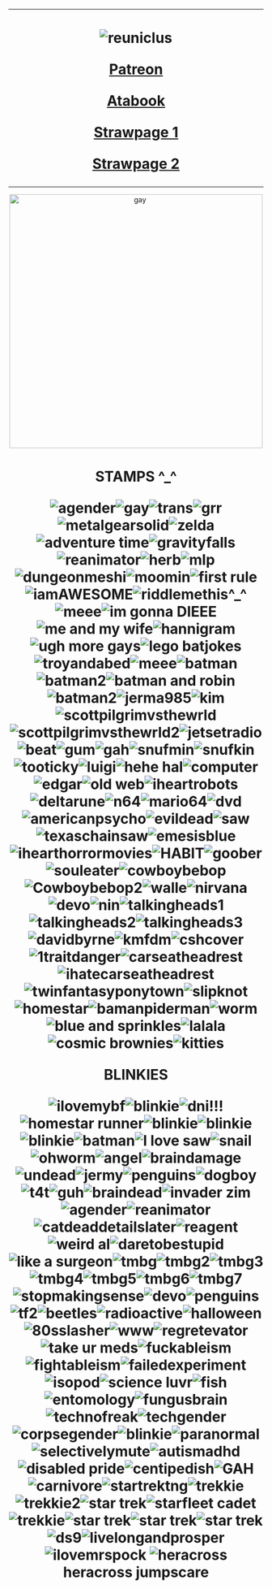  ***
<h1 align="center">   
  
![reuniclus](https://static.wikia.nocookie.net/vees-total-pokemon/images/a/a2/3ani_579_xy.gif/revision/latest?cb=20201016204433)

[Patreon](https://www.patreon.com/riddlemorgue/about)

[Atabook](https://therlddler.atabook.org/) 

[Strawpage 1](https://hal-emmerich.straw.page/) 

[Strawpage 2](https://every-man-hybrid.straw.page)
</h1>

***
<p align="center">
<img width="500" alt="gay" src="https://64.media.tumblr.com/c7f03399aca84607254533eea0aef374/72585813b63f7be6-a8/s1280x1920/9c907f660b94e70ee86c2dea0cd2716ba1a0fb5c.pnj">
<p> 

<h1 align="center">  
STAMPS ^_^  
  
![agender](https://64.media.tumblr.com/d0e7fdf8fd808a59c794bac370084a10/85e0f5d14f85bcb6-c4/s100x200/a9da74d7a58a2bb03fff7a783bc6964ffb1c4bb6.pnj)![gay](https://64.media.tumblr.com/43880b96b9bf4f5da0d1b2cb071ecef8/d7d529b67f874c85-16/s100x200/74acd2a5925d6bf324a93cae32c7214f052649d8.pnj)![trans](https://64.media.tumblr.com/03e89ffc0b703f60ba8acdf92774e565/beec7440bc92a6a5-b7/s100x200/3586d6d98dca9212bf9e875c64adcaeb35022b71.pnj)![grr](https://github.com/user-attachments/assets/d417dd25-680e-41c0-9899-71cd62e49001)![metalgearsolid](https://64.media.tumblr.com/66148129afda7c853d13ec4f4f1ea72c/tumblr_prx1b13pVx1xzybrpo1_100.gifv)![zelda](https://64.media.tumblr.com/a3ba978a589d64a21094bac3e60c65b9/tumblr_ptbgowgMb41xzybrpo3_100.pnj)![adventure time](https://64.media.tumblr.com/8a31e78f49065985ab23475da01b56c8/09754a608e07afc2-c7/s100x200/5a348b6985778c8e75a741069db298687ed4e735.pnj)![gravityfalls](https://64.media.tumblr.com/2a106033b18eb09944dc25269874d9ee/d8d8cf49230dd280-2a/s100x200/6daa357dcf5bcab439799e4c411841e2a9752613.gifv)![reanimator](https://64.media.tumblr.com/f692f92b5322fe3378000eae4e3c28c9/6a42514c3ffcfcbf-38/s100x200/d1951410e2611c314dd4573d7ccdcecbbc334937.pnj)![herb](https://64.media.tumblr.com/0796d71bf8403100e7e284e8f5762570/859dad767039a52d-7c/s100x200/d1b48586209019cf8ca23d604437e4c26806fe03.jpg)![mlp](https://64.media.tumblr.com/53fe3f4fb1e6a58435d29621bff55bca/5893bcc3b4ba9f5b-db/s250x250_c1/a91371a55be5de21c314f109a54a8f943eef9b18.gifv)![dungeonmeshi](https://64.media.tumblr.com/7ef45c1787a03b7759abbc42cc90fe87/b553fbecacc6e296-58/s100x200/7ff9093e8100769e5c520f2d62f78bab31eda61d.gifv)![moomin](https://64.media.tumblr.com/ae1d3d24e6902ffe9ef4fc1773b2eeb5/85f4f2fed7740bac-ee/s100x200/9e8f69d5d8487f6b979433605319779cf37da37f.pnj)![first rule](https://64.media.tumblr.com/64462f504ecec24bf905042c1cb97c87/4fa61a748f70571b-93/s100x200/94df7bc64a2c998b7002d4c8e5d90083cc15afce.pnj)![iamAWESOME](https://64.media.tumblr.com/e496114841373a8802a4a254b6f70236/430287f45c8133f7-ea/s100x200/d2d921aaa351a258bf7d481b62327f4a4f176f52.gifv)![riddlemethis^_^](https://64.media.tumblr.com/cd2c94815f01582c97d03a5f71f1a651/c7ec99018e074490-e5/s100x200/58a5398daac9786719edf40d3f7f14ae3cc68a34.gifv)![meee](https://64.media.tumblr.com/df3d0153bf24f6412d750f5de3cd45b2/ba20ff6339b392ae-f1/s100x200/864b90c0432bec0b517f50e92fa5620ca157eb08.pnj)![im gonna DIEEE](https://64.media.tumblr.com/2539de4884a6f3cfb3f747627dce3c07/fb50ac80fc4f5352-2b/s250x400/a26516721d8fc124dc449cca78bc077a36db1eed.gifv)![me and my wife](https://github.com/user-attachments/assets/c068e9ff-e8bd-41b9-9c62-22b6a18b152d)![hannigram](https://github.com/user-attachments/assets/50545d32-7d4f-48e8-bb10-53b12731fc1a)![ugh more gays](https://64.media.tumblr.com/4e3b03eb093853316498338fd8d3f2ae/4fbac6bde9a4b220-b9/s100x200/1e94ae657e3f86f85fef0691f4c70d25196b085d.pnj)![lego batjokes](https://github.com/user-attachments/assets/82258116-2a13-45dc-88ad-f2bc63c4a401)![troyandabed](https://64.media.tumblr.com/030ebc34c0b6ab9ba31a44ad020d3629/85f4f2fed7740bac-f0/s100x200/5c9579b72abb8a04afb5dcef442e9b375d67946d.gifv)![meee](https://64.media.tumblr.com/09bfcc07d718e7c41d3621771271b21f/4fbac6bde9a4b220-5d/s100x200/b7da63e428e00a96ae0d43d1a604d615bf8fe1ec.pnj)![batman](https://64.media.tumblr.com/f0c0e098e1ba0aab9973ab3cf821a30d/acb7fad734947539-a7/s100x200/e3c255aa17df010add5c2790723e5e36b488883b.pnj)![batman2](https://64.media.tumblr.com/b7320985e1bf0472d2373ffe5c010b49/a16a1e336682ecbc-51/s100x200/9638a8477a0db2391da175f7e2b7f0217fbd4f1a.gifv)![batman and robin](https://64.media.tumblr.com/3548524078b372623bd47404edb59944/a16a1e336682ecbc-b4/s250x400/02fc2242858846520fc5f5f53c9ab3f6825cb68c.gifv)![batman2](https://64.media.tumblr.com/b94e18d7ad8e7f69067c0b1b087dee0a/a16a1e336682ecbc-98/s100x200/3131ddfc72c43da0ecce8c047c4c14516ca1370c.gifv)![jerma985](https://github.com/user-attachments/assets/3b531fe8-e2fa-4d64-b35b-054a1d80afbd)![kim](https://64.media.tumblr.com/5aa390885138a9aba1af55d0ba86184e/47dba9724143cb2a-0a/s100x200/75dfa2076ad394a80a5ec1a0009961320765d66a.gifv)![scottpilgrimvsthewrld](https://64.media.tumblr.com/049fc1895b702dbf92db6b69ec84d21a/47dba9724143cb2a-d9/s100x200/39726ee43a70fbd92984128503a3efffd1adcf20.pnj)![scottpilgrimvsthewrld2](https://64.media.tumblr.com/e4361cf702b40102b89b4bbb32e0b21f/c16e50f1233d8914-36/s100x200/cfccbb2731f370aa651f7cc1073236a7edc28cef.pnj)![jetsetradio](https://64.media.tumblr.com/cebdcb6ec10ba11a568738fbe106d7c1/tumblr_pbfpe7NpEk1xz2nuuo1_100.pnj)![beat](https://64.media.tumblr.com/691d81ce6aa1047af26faa08517c60d5/tumblr_pbfpe7NpEk1xz2nuuo4_100.pnj)![gum](https://64.media.tumblr.com/7ebe253a03fcc415d4c1e3cce0588d7b/tumblr_pbfpe7NpEk1xz2nuuo5_100.pnj)![gah](https://64.media.tumblr.com/4b73ba40baccc9a0ce93e00b478d09b7/2c56ced0da2eab54-49/s100x200/2b81081eaab1a07321d8960ab843c2dc089f02c8.gifv)![snufmin](https://64.media.tumblr.com/5feba9ad066bfc9a4e3b857d1c71dda4/8a52b2cab4f6f81a-fe/s100x200/07fe3475b4fd29be2f2cd107c9a8c1f961b2294e.gifv)![snufkin](https://64.media.tumblr.com/58700c9a5186e026cf143cfb92d4c043/tumblr_pub37jYcn21xbgu08o1_100.pnj)![tooticky](https://64.media.tumblr.com/32a8d302eb091fbe2c841938f7976ae4/b98e3ed292245e5d-55/s100x200/f6b7ff60fd58c3a9e6842bae0ab2f10866e74925.webp)![luigi](https://64.media.tumblr.com/229d317c95cfa8881fde2576687feb25/eae413e76838873a-58/s100x200/b58289e1fbab0896a80d80acfabf8e03fa37552f.jpg)![hehe hal](https://64.media.tumblr.com/0f964872dd86a1bf469c5c39a6293b3d/7e11596e8fea4587-36/s100x200/af471d2fafeb82e190a8a1d2d797411ddbd4065e.pnj)![computer](https://github.com/user-attachments/assets/eedc9883-cda5-4c26-bb02-ef28e26cac5c)![edgar](https://64.media.tumblr.com/2cab91897608a03429a592df7e874e87/7e11596e8fea4587-b7/s100x200/10685a45c438c669fa7008f5d65b470b76c97ad3.pnj)![old web](https://64.media.tumblr.com/9c2247eea4553ed4e5937e6685c1e2cf/321aa268678c99b9-e4/s100x200/442a82ef4b82a1d7dd9d09022f490a4243b86ada.pnj)![iheartrobots](https://64.media.tumblr.com/105bd1ea1f0e1a815a570d5419acf2bd/321aa268678c99b9-e6/s100x200/9da1d68dc67163e827818707acf244b75b2eb50c.gifv)![deltarune](https://64.media.tumblr.com/f0e21ac554a528afda1520a8f0276025/79d8b316934d24c3-14/s100x200/b1ee7ef79215e8a5a3a90c35c441c1e1f40ef669.gifv)![n64](https://64.media.tumblr.com/471c4729fc524e59de01e6707785c12a/542c1391a5391251-eb/s100x200/d95ce2fe04be5285d2a8aedf55f05995d2490f7e.gifv)![mario64](https://64.media.tumblr.com/077459a05a4765903092eecf58477d45/79d8b316934d24c3-80/s100x200/b5eeebd0e01ba3af35a469dc39ffaaa28fa7ef52.pnj)![dvd](https://64.media.tumblr.com/603280bb25174fe4ab92aa165ef7d0a8/321aa268678c99b9-ff/s100x200/d28fa8f73c9bd03444110b6b310f5a53cc2bd5eb.gifv)![americanpsycho](https://64.media.tumblr.com/077d497b257b0e7505f189196db59a6c/5aee31f2d9505402-1a/s100x200/eccb7e0b109f1590fd6c834cd74a50d35ec6dc2f.pnj)![evildead](https://64.media.tumblr.com/264e15acd4ec547cece9f210832f8d27/6a42514c3ffcfcbf-c5/s100x200/ebe72c5d10b9e2e4a2b582fc75ae725d4e74ccae.pnj)![saw](https://64.media.tumblr.com/74fed491b6940122c5f544767ff96e7c/6a42514c3ffcfcbf-54/s100x200/95952da3e6028eb6fc37496598bc155ec1765fbf.pnj)![texaschainsaw](https://64.media.tumblr.com/c9e81a1fd6ba7c7aef17141e7985c5d4/5aee31f2d9505402-66/s100x200/03d45fcd1d63f14f914dab3f8ee6f9a78838a6dc.pnj)![emesisblue](https://64.media.tumblr.com/5d9f295fb6a6c1ec3f9d791ab13eb06c/e3b9aeaa68cb58b7-4c/s100x200/567ce146ca04b488aacedd4adc2b2aa00f7590ce.pnj)![ihearthorrormovies](https://64.media.tumblr.com/29e5112e70f150e13d2de67c769549da/bfaaeb60d3ffc0b4-e1/s100x200/0a1b3b5a9ac4f758e4c6b9ea3fa99ab1080f66e8.pnj)![HABIT](https://64.media.tumblr.com/9c5b69569f6b6e62327adb8acefd1f84/f76cd0389d6e61e0-c7/s100x200/2d202ecdbec5d893eae5c580178b454726053181.gifv)![goober](https://64.media.tumblr.com/df195d18aef1d750f07610326490fe34/96f7fb4ed53e9d3f-89/s100x200/7dd3db0790e1771c09b2c457714cfcdd981fad49.gifv)![souleater](https://64.media.tumblr.com/daf3180e6f9f8d55311dcf78770053d1/tumblr_pbdch3Isuc1xz2nuuo9_100.gifv)![cowboybebop](https://64.media.tumblr.com/7cf60e2eac0d479b9d77e6f26e6c87aa/268d89e57bd8925f-30/s100x200/3565bc35460f2a1b420db201f957ee0b4f90064c.pnj)![Cowboybebop2](https://64.media.tumblr.com/fc094dc507d9c05b206e17e23ff2e167/268d89e57bd8925f-63/s100x200/f0a05329d572d2930277d5a2556a4ff4559b1325.pnj)![walle](https://64.media.tumblr.com/d6fc8ea81bede673bad2e069c4d7b292/a69cd2c92ea385d3-e8/s100x200/edf5ac94671e459c6d56fadfecae869fa0c0b46f.pnj)![nirvana](https://64.media.tumblr.com/e43acd0a842595e9f98324a1aea69bfc/27f4cb35fefb8913-f5/s100x200/f9f539dbe939b1864cdc66238f63044196b72909.gifv)![devo](https://64.media.tumblr.com/d8f6a9efe7cba3964aa54ba6d786dabd/f9180f752a73d002-6f/s100x200/b77d65802d74efde7687fd97258890c632da67f8.pnj)![nin](https://64.media.tumblr.com/e2c6265dd84436fcd3a8f013ca8e476a/7c3dd077ed76e2f9-89/s100x200/93c2a697eac1744d7d29e67390c9485edbc0472e.pnj)![talkingheads1](https://64.media.tumblr.com/07d627e5c9da8de0a5729ad2dc30df32/92aea7c25c02da2e-8d/s100x200/bebeb72d96efb376d154b44dad4bbd8c3841e570.pnj)![talkingheads2](https://64.media.tumblr.com/1124dd57f1f4de8ade4c75f48f2eb428/92aea7c25c02da2e-2f/s100x200/8239599a89716b61e832eb0b8b68103da8bd4688.pnj)![talkingheads3](https://64.media.tumblr.com/6faa1a6ebf0b185875a0843bf3c3521f/9328aa9bfd3300b0-cd/s100x200/9b1792fb795dad6840299732668334b0cfba0485.pnj)![davidbyrne](https://64.media.tumblr.com/7b40808886e8757c96c97a1c1a04b2c5/9328aa9bfd3300b0-1e/s100x200/20001b3b9e42cb9d6e76d64af3e6c50568bc1e5d.gifv)![kmfdm](https://64.media.tumblr.com/7727558d37aa33a0f5cfe7511de21197/0ff738aae3bed445-ee/s100x200/85a5ff883c53274a4cf31a196ca1aac56afcc2eb.pnj)![cshcover](https://64.media.tumblr.com/c1c7c21f9913006aa28f415e6cb4a023/7504a3c8f68a98a9-33/s100x200/0a8133671dfd362956875ec6c3f929b705d4e384.pnj)![1traitdanger](https://64.media.tumblr.com/3bb52682edb86c5ca01e01fe0476fa5b/69ccfde05c8d9754-f5/s100x200/869458cf79815d44c518bde7832d174aa3d47c79.pnj)![carseatheadrest](https://64.media.tumblr.com/b932c992a66b8e223c3e01385edd6c6e/e16d9c3fd8438e13-bd/s100x200/137902ac14ba8c31abd2a4c2f5c87b422443054d.pnj)![ihatecarseatheadrest](https://64.media.tumblr.com/b83fd7eb013be6e4282d6d8433f736df/7504a3c8f68a98a9-ce/s100x200/5e823e3e0d8be8eacabb58e56e8fc4838bc92f89.pnj)![twinfantasyponytown](https://64.media.tumblr.com/78b16292370f60b66bfde5049c5bf035/69ccfde05c8d9754-9e/s100x200/bbb2e91b6d469c97c929ffaabd2673bebf18e146.pnj)![slipknot](https://64.media.tumblr.com/a906ffa99c2421454a16e7dc0352305b/c937cea2bae71fd6-d1/s100x200/70f929d5d922adef60f81d4b2618619bab524fed.pnj)![homestar](https://64.media.tumblr.com/caef67306b5c5e26c096c2f9f9398738/88bfbc9ecb87905e-1c/s100x200/b73d95611ea8830ca4d933f4bda5c87a05c88851.pnj)![bamanpiderman](https://64.media.tumblr.com/c545bdcf762f56a345ee981e75d2bd11/762a7abac4831275-1f/s100x200/37e530d5586419c315529553f742be90a1ab0704.gifv)![worm](https://64.media.tumblr.com/6e8cee557f7b80e5cf1649bd3a86e1b1/3caea98c88e64bec-41/s100x200/8656f761cf508b995946fb5852426d24a6659e8f.jpg)![blue and sprinkles](https://64.media.tumblr.com/9b7c38a672fddd5e96e32e608b600cc9/a9f83b6af483b6c3-58/s100x200/a84352c37dd92bec759cfd7d01aa042e0fe67320.gifv)![lalala](https://64.media.tumblr.com/2c2c459a6d33e068ec5c193ae5782444/acd5f42c3f4a5236-cc/s100x200/7ec82c47b6b8d8c1a40f64cb6895dc046a0bf7c3.jpg)![cosmic brownies](https://64.media.tumblr.com/04142dcfa579d702adb6d23883944bb0/d8d8cf49230dd280-93/s100x200/4ee85df29e23042a29e48d492c6f8a6383285f25.pnj)![kitties](https://64.media.tumblr.com/32e687fcf65d0c37a2f311e184bb011b/4294f7f3f4b88231-f3/s100x200/f5cc2e96349c0fb88dcdd76986d1024eeaa9f826.gifv)

BLINKIES 

![ilovemybf](https://blinkies.neocities.org/b/display/0026-iheart2.gif)![blinkie](https://64.media.tumblr.com/8e8bfb796da44c2a10152bb91b465d53/806d4619ca73f063-30/s250x400/169ecdcb42b02cc01aaa1bb4d5404061ed1b34ae.gifv)![dni!!!](https://64.media.tumblr.com/9ed0667d8e6a85896f89de35f77a6aaa/806d4619ca73f063-21/s250x400/2e88e4dcbefc68210d4dc9c3dd2db2b275f21c9b.gifv)![homestar runner](https://64.media.tumblr.com/897d2acf92b53fb631ee1b8257cbda75/d7c3dd5857464115-ac/s250x400/6ec371e83ab79c6880af9ce8aec16fceecf08d3b.gifv)![blinkie](https://64.media.tumblr.com/6e6d81a58af05b383c16e4cefa1c11b0/c7ec99018e074490-84/s250x400/328db96197906f50a0b4c5468345f960af305d41.gifv)![blinkie](https://64.media.tumblr.com/ad2662bd643afc8c5bff080e81f93d87/c7ec99018e074490-ee/s250x400/a12919c0dfc4e975eed4a978d187ef25b4985c4a.gifv)![blinkie](https://64.media.tumblr.com/fef73f6e41bd21177a19e52d98418cf9/acbffc6c7e51333b-01/s250x400/51447432ef333fe49b15bc4177a66df98c4c9318.gifv)![batman](https://64.media.tumblr.com/3d25fd9df275a768deb4d6fd9ab9cbc6/tumblr_p09r7ym00e1wbbn7mo5_250.gifv)![I love saw](https://64.media.tumblr.com/5c3af791cfe6d1d14d33fbdcd3b25f96/05b41ecd94e959ed-5c/s250x400/4c25a0baa88e6a3b87881ae7e688db367caee3e4.gifv)![snail](https://64.media.tumblr.com/89294b413d9a9e5b8d7d0293df2c76ce/939f69bbacd63859-d1/s250x400/b7183e7bb4d962789120dd6bfd774801a994b93f.gifv)![ohworm](https://64.media.tumblr.com/ed0ba3be5d0a814b03e374bf664e4140/1d0b565ea482fe74-4f/s250x400/7f038e37ff2e55d7960d2ce04366847a7e18654a.gifv)![angel](https://64.media.tumblr.com/dd62e214523e402afd4a859ea5cf5ac5/b02e9b9fbea2c91e-5f/s250x400/26575057d72b32e789ce10438a1efbcd8781104c.gifv)![braindamage](https://64.media.tumblr.com/bbaee4cd169bacaa9ddceadc99f7ae89/12f75eff4d2654a7-58/s250x400/373c7e61429e6d4e4d7ac0ffcc5e4edd5946d98c.gifv)![undead](https://64.media.tumblr.com/09183fbbb65c12a087ca5818d2fdc0c6/a364ac8eef42b0d9-63/s250x400/8806ebeb4d867f3a39b9609df2a0ef9b1fc81420.gifv)![jermy](https://64.media.tumblr.com/ef650c3a27799538d54a274131861d0e/0b03cbf48f56038c-21/s250x400/b46ff609ce352ed3aad5e88473cc99b1543f7b0c.gifv)![penguins](https://64.media.tumblr.com/013aec17713fdf88f94de301498223be/c0ea055929045394-56/s250x400/da53666d307fe163cc3ab87fec544db0e402699e.gifv)![dogboy](https://64.media.tumblr.com/385474c6adfbb2dded189cb792b093d4/0b03cbf48f56038c-38/s250x400/d3188445c5bc2da75380bced2564b2b861f60a25.pnj)![t4t](https://64.media.tumblr.com/3c030c3dba2f919a6088912b81372452/798c55e01711bdf4-79/s250x400/6dae000a836b1cd277a4657eff35c24553770c91.gifv)![guh](https://64.media.tumblr.com/d5cb15a33b264840d9040f9f41000537/363752070e93a7f9-87/s250x400/d2286eb0afe9bac361c1fbd22840610946f5f983.gifv)![braindead](https://64.media.tumblr.com/abb78fdb1b65d0807ce6c5c51e074824/363752070e93a7f9-1c/s250x400/042044b6b6924e06fe36fc2c76a339d533322615.gifv)![invader zim](https://64.media.tumblr.com/b9512d25a65925f3344e9c0063b44749/27f4388618e0f700-a7/s250x400/76706f6cfd8d81c0409158a0c0316ed4c852a0bf.gifv)![agender](https://64.media.tumblr.com/4b976115ac129ad5aa36dfcdfa64db91/c6faef8646b3e8fd-ca/s250x400/7d5d13579a9dfd2f3af278e58b4d12dc2b78c473.gifv)![reanimator](https://64.media.tumblr.com/53b9339d97711f5cd2e36a1a5ebd2100/951b2e113c8db6c6-f4/s250x400/7c3456e77caefce879e5a3402d3e45837e481830.gifv)![catdeaddetailslater](https://64.media.tumblr.com/f9db7190bb15e51b2b00a3ecd03c8aff/951b2e113c8db6c6-0e/s250x400/a760063c8583b5f04853d28ded72f24444091ce4.gifv)![reagent](https://64.media.tumblr.com/1e9d433416f5887fe4ac6e3da0e7d802/951b2e113c8db6c6-fc/s250x400/279e290f5a957e6779861833e88bf41805ea424a.gifv)![weird al](https://64.media.tumblr.com/1ea387b5616e233da21a2c62b1f7d8eb/8336400b422a68e6-32/s250x400/f4fae7ee9ea7ec3b0b2c5919f926c299a9a8f642.gifv)![daretobestupid](https://64.media.tumblr.com/a9ee9ed5282e83c890f05d9b9150fef2/2c6a2dac715ef4c1-b8/s250x400/6ddc07f641cde6ab315cef69600413bb95307568.gifv)![like a surgeon](https://64.media.tumblr.com/9398751a71e82d9705058407b1bc8654/8e8d002c09725b5d-05/s250x400/c195f939055206d038aade78055b409941275478.gifv)![tmbg](https://64.media.tumblr.com/fdbc12e53a494c21ca5e8ea4a96f6a0e/083c24ad4a9e95f8-60/s250x400/1ee7ac82a8451be2d4d6bdfa18530d9817d3e245.gifv)![tmbg2](https://64.media.tumblr.com/4e41d9feb962ce23b9b78c67099d611d/083c24ad4a9e95f8-e8/s250x400/8ec494a43633c0082eabcf2f749d0427d9cd1a82.gifv)![tmbg3](https://64.media.tumblr.com/9591eb80e112adcf6b78aebebdd773a0/083c24ad4a9e95f8-44/s250x400/25a91620cd3f0a2e1fbadce7fcaf3cba4decae7f.gifv)![tmbg4](https://64.media.tumblr.com/87e17dfee57ac87cccc4271b867cbef0/083c24ad4a9e95f8-87/s250x400/3553cc07dc3005a2dcd277fbecac0f9a416ccf4d.gifv)![tmbg5](https://64.media.tumblr.com/ced8adb84e4f75321bcafca44a4df24b/083c24ad4a9e95f8-89/s250x400/8b52bba5eac8861bbba15eed4269638cff1f576c.gifv)![tmbg6](https://64.media.tumblr.com/cfa8905590998787262fc33ffd949181/083c24ad4a9e95f8-75/s250x400/048873d7a27fbbb87bca13c326fc656d9724f67a.gifv)![tmbg7](https://64.media.tumblr.com/87ca5f9a09d0a320ba83c89fb50002b6/083c24ad4a9e95f8-31/s250x400/a02d0760286f2b60c77a94f9c38fa8616944866f.gifv)![stopmakingsense](https://64.media.tumblr.com/3142766de0fc43b49c1066281f5012ac/2c969e1ae9bd84be-e2/s250x400/716dcd59fb6521484ec0224d22dbd1f4d2775084.gifv)![devo](https://64.media.tumblr.com/88b0b6977072781efe70bf7b75bc159d/f8250f2159849e86-2a/s250x400/0aacea3bd2aea82beb14c519b6fc54bafb339418.gifv)![penguins](https://wilardo.crd.co/assets/images/gallery01/6bbf1385.gif?v=a363c8e1) ![tf2](https://64.media.tumblr.com/061cd32c70765e7b48ed3318ac8d8774/78c75168f9ef587b-77/s250x400/f87a365c8053dcb0e0d2e5cf56f5e716d797570d.gifv)![beetles](https://64.media.tumblr.com/f6cd27e7d5038c05eb17eed500ba9685/254dec1ce103e62a-90/s250x400/0a9d1b89d6b3b3277548dfa14ba330fcd158888d.gifv)![radioactive](https://64.media.tumblr.com/67228cdbb06e89fc2056dc819b443f72/254dec1ce103e62a-68/s250x400/44ca5188cd816bceb3bec67a4211469953517c08.gifv)![halloween](https://64.media.tumblr.com/be10635a4ce9596830f9adc2605b3908/4889630ae28e68e6-c2/s250x400/3e49a5cd0fd81e8a23f536ad5d7a9fd2fcab1ab1.gifv)![80sslasher](https://64.media.tumblr.com/e2a1681cbcc27f6417b0d8ccca30b7b1/4889630ae28e68e6-d8/s250x400/e2d7631f95c441510187fb828506acf7dfe98704.gifv)![www](https://64.media.tumblr.com/e874ce99c0609234410c28e02c6a4bcf/2fe0cef72a93c730-0a/s250x400/dc605cc7670ec3a7be5e603b5f9f45048412812d.gifv)![regretevator](https://64.media.tumblr.com/c6b195cb7f5a45a42993cb0eb933fa6f/2fe0cef72a93c730-f6/s250x400/9cfb0111958fb4ff7c42d86cbb9076bf145f3696.gifv)![take ur meds](https://64.media.tumblr.com/11a818d960d8b03ecfa224a8d7b2031c/943c5ba1a533e73b-17/s250x400/f83d743d98800821b7cce91a00e9f06833ee68ef.gifv)![fuckableism](https://64.media.tumblr.com/e55cf4537228de3197482d055618132e/ede2260b21432ca7-a7/s250x400/0f3f1f31a585b45d7105c9dabd9267dd0744f944.gifv)![fightableism](https://64.media.tumblr.com/4394d81be81463d5f9990978275957b9/1abb9e5846645998-db/s250x400/0bb41f49ddc2d433061b1fc44c62edcb90f678fa.gifv)![failedexperiment](https://64.media.tumblr.com/17252dac1c68675520b69adefa42242b/26f6392655aacdf9-bc/s250x400/b190593895fdd1ae61013ca7275cba89b823762c.gifv)![isopod](https://64.media.tumblr.com/1f58f478cbd1a5bbdfa00560150396e4/26f6392655aacdf9-b5/s250x400/3198c8d3dee82b0fe309651c3e6d207125a81d39.gifv)![science luvr](https://64.media.tumblr.com/f6b0e9bf7586d852d255b3c701a4ec23/c9454ba6d5db0322-5d/s250x400/e4365406420f83290ea109cb448c62d4792889fd.gifv)![fish](https://64.media.tumblr.com/fe2c0e83623a597d689cbbd40d2cf023/73fc6aee579bb9c9-4c/s250x400/030911de9d9bd0026eb41eae86301e52fd2b4235.gifv)![entomology](https://64.media.tumblr.com/34b77d42c84fc90230aa451a466bd297/6214c27e74f53b56-ae/s250x400/c52ba89ecc753106d38de25d25d5ace8f7cecf45.gifv)![fungusbrain](https://64.media.tumblr.com/0992ff597871f409ff1eabe84d235e9e/c31d53c05dc221a7-0e/s250x400/9102a289c537081e483c7ac6fe253fa29d92b103.gifv)![technofreak](https://64.media.tumblr.com/17f108e7ec1f0f4e0de09f7e110c603c/83b700c891cd181e-56/s250x400/230f5d1f904027ff1206e64ec366b7c2fd7667ed.gifv)![techgender](https://64.media.tumblr.com/4e75b8e1b42b3c229f6dcda5e7d82a9b/2a71b3feb9f18118-72/s250x400/99cebeb043379b763cdf8c3c847096804fd63528.gifv)![corpsegender](https://64.media.tumblr.com/3984743c8f8aff9ff8b7d3db366a0a6b/2bacbe891b14f4e5-e8/s250x400/8a77140e36c7ba7547dc55f7b7b615b0126c3763.gifv)![blinkie](https://64.media.tumblr.com/c36448399ba77ce38e6e275ad2c30ecf/4889630ae28e68e6-cd/s250x400/e5d9438bbb9c0314ba6f53db5e645cf46bacb6e5.gifv)![paranormal](https://64.media.tumblr.com/1102cc312d5858bac3e7a34b5931d873/4bc0c94f319ee9f7-d0/s250x400/d7211d8d16be838f951d268fa26579d7f2dc016e.gifv)![selectivelymute](https://64.media.tumblr.com/df2155602edaaf98b2dd6421047692d6/a639cd0bda95f1ad-c8/s250x400/6ae08d63af27dab4d37fbc0a13f7f46b2ae4e5f4.gifv)![autismadhd](https://64.media.tumblr.com/336321fa8994c638bf59e5c05cc8e2de/a639cd0bda95f1ad-91/s250x400/6010cd936fc73a81824060c0e832f820c3c75b67.gifv)![disabled pride](https://64.media.tumblr.com/e7f06bb2cde5cbdc9d21e5dd4215b8c9/f20f0731857f3568-2c/s250x400/33ae3e9e388b40f9767104a305c543cddceee342.gifv)![centipedish](https://64.media.tumblr.com/62b9aedeec01ca026b895da5dc18f8a7/26f6392655aacdf9-a2/s250x400/04f9a5546dc9f4a3076ca0e3b060c74784e7ca10.gifv)![GAH](https://64.media.tumblr.com/51ee794859c44a31a7ed4f3c3739fa2d/5199c0630fadfcc3-3b/s250x400/4ae375550a2b8a38398643b8b8f26aa4850fbc7b.gifv)![carnivore](https://64.media.tumblr.com/a4e1f92fcfdc89dd482b3f57ac251bd3/e307992e94ba0919-04/s250x400/46d9942692d73a7634b9d94fa50e9159e2b44ff5.gifv)![startrektng](https://64.media.tumblr.com/f397ff6d749fe8f13f5f4bf31a1ef43f/d1215376253edf62-7f/s250x400/d26eb209d83ffc3beceaa4a6a25c5a94807d4731.gifv)![trekkie](https://64.media.tumblr.com/009dfb330227bb03eb86872fa0071a2c/d1215376253edf62-6b/s250x400/8f6576da61d2e0c44b9c975c487250a0185b22e8.gifv)![trekkie2](https://64.media.tumblr.com/7ee2fd534d0bc89193f170bcd3a8aca0/264c8fa4332d71a9-06/s250x400/050f200f7800613a8491aeeb937f27bbc501c2db.gifv)![star trek](https://64.media.tumblr.com/9d62258ed487d4e05b86051bbea0a616/d1215376253edf62-23/s250x400/41fa549226c8eca32c78254e2fc71483e4b7645d.gifv)![starfleet cadet](https://64.media.tumblr.com/d6f5fbfeff07266995f86c792582d882/d1215376253edf62-f5/s250x400/c0923a6c68ccee96c9777cf314826b6c1875286b.gifv)![trekkie](https://64.media.tumblr.com/725f3dbe0d4788d0bec1cd393ac3b2e6/d1215376253edf62-13/s250x400/25922c92ee702a717fd40691d8ba55f5b862fd13.gifv)![star trek](https://64.media.tumblr.com/102e9f364260b33da6f1c07a923a851a/d1215376253edf62-70/s250x400/181030130404e12b3a54c2049fa769c08c18dcf6.gifv)![star trek](https://64.media.tumblr.com/63cccdbaa239f101923730351478bdb3/d1215376253edf62-bb/s250x400/3237183a56f15a2479806a92553a1908c0eda417.gifv)![star trek](https://64.media.tumblr.com/b5bdc44e262be9d3140a5cb4fc9673e0/d1215376253edf62-4e/s250x400/03fc2e2b19abad1cd7eac57488b7654a634531db.gifv)![ds9](https://64.media.tumblr.com/acdbb9ce3d97c73f452b42532f5c1268/d1215376253edf62-b9/s250x400/53c9e14e17a0a74e1cbfa8960705cf5a3c6876af.gifv)![livelongandprosper](https://64.media.tumblr.com/15f74d22ac8c5dacdb5476f6d40a50c1/264c8fa4332d71a9-f7/s250x400/5044300f35cd9590a57016a137d0ba30018ec37c.gifv)![ilovemrspock](https://64.media.tumblr.com/1e1a4702e4c08c39f17e1f609b7605ab/264c8fa4332d71a9-4d/s250x400/893a96c47d3f7a5364073fa86acf1d73e093afac.gifv) 
![heracross](https://media.tenor.com/wg1EVA5c7O4AAAAj/heracross-pok%C3%A9mon-heracross.gif)
heracross jumpscare 
</h1>
<!--
**riddlemorgue/riddlemorgue** is a ✨ _special_ ✨ repository because its `README.md` (this file) appears on your GitHub profile.

Here are some ideas to get you started:

- 🔭 I’m currently working on ...
- 🌱 I’m currently learning ...
- 👯 I’m looking to collaborate on ...
- 🤔 I’m looking for help with ...
- 💬 Ask me about ...
- 📫 How to reach me: ...
- 😄 Pronouns: ...
- ⚡ Fun fact: ...
-->
